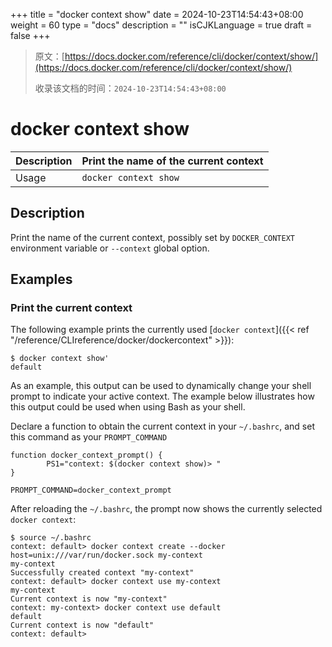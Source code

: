 +++
title = "docker context show"
date = 2024-10-23T14:54:43+08:00
weight = 60
type = "docs"
description = ""
isCJKLanguage = true
draft = false
+++

> 原文：[https://docs.docker.com/reference/cli/docker/context/show/](https://docs.docker.com/reference/cli/docker/context/show/)
>
> 收录该文档的时间：`2024-10-23T14:54:43+08:00`

# docker context show

| Description | Print the name of the current context |
| :---------- | ------------------------------------- |
| Usage       | `docker context show`                 |

## Description

Print the name of the current context, possibly set by `DOCKER_CONTEXT` environment variable or `--context` global option.

## Examples

### Print the current context

The following example prints the currently used [`docker context`]({{< ref "/reference/CLIreference/docker/dockercontext" >}}):



```console
$ docker context show'
default
```

As an example, this output can be used to dynamically change your shell prompt to indicate your active context. The example below illustrates how this output could be used when using Bash as your shell.

Declare a function to obtain the current context in your `~/.bashrc`, and set this command as your `PROMPT_COMMAND`



```console
function docker_context_prompt() {
        PS1="context: $(docker context show)> "
}

PROMPT_COMMAND=docker_context_prompt
```

After reloading the `~/.bashrc`, the prompt now shows the currently selected `docker context`:



```console
$ source ~/.bashrc
context: default> docker context create --docker host=unix:///var/run/docker.sock my-context
my-context
Successfully created context "my-context"
context: default> docker context use my-context
my-context
Current context is now "my-context"
context: my-context> docker context use default
default
Current context is now "default"
context: default>
```
